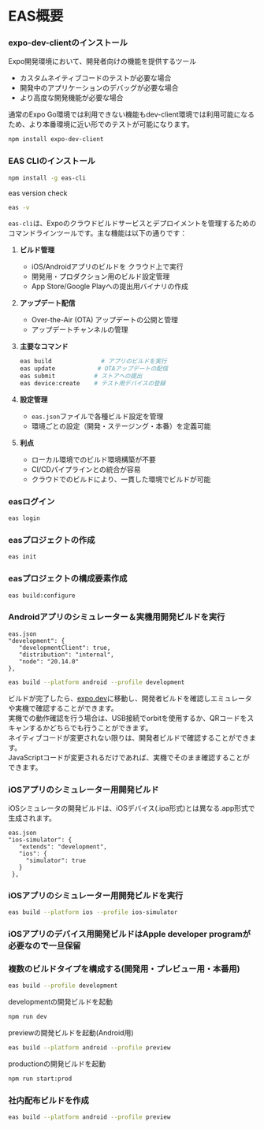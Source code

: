 # EAS概要
### expo-dev-clientのインストール
Expo開発環境において、開発者向けの機能を提供するツール
- カスタムネイティブコードのテストが必要な場合
- 開発中のアプリケーションのデバッグが必要な場合
- より高度な開発機能が必要な場合

通常のExpo Go環境では利用できない機能もdev-client環境では利用可能になるため、より本番環境に近い形でのテストが可能になります。

```zsh
npm install expo-dev-client
```

### EAS CLIのインストール

```zsh
npm install -g eas-cli
```

eas version check
```zsh
eas -v
```

`eas-cli`は、Expoのクラウドビルドサービスとデプロイメントを管理するためのコマンドラインツールです。主な機能は以下の通りです：
1. **ビルド管理**
    - iOS/Androidアプリのビルドを クラウド上で実行
    - 開発用・プロダクション用のビルド設定管理
    - App Store/Google Playへの提出用バイナリの作成

2. **アップデート配信**
    - Over-the-Air (OTA) アップデートの公開と管理
    - アップデートチャンネルの管理

3. **主要なコマンド**
    ```zsh
    eas build              # アプリのビルドを実行
    eas update            # OTAアップデートの配信
    eas submit           # ストアへの提出
    eas device:create    # テスト用デバイスの登録
    ```
4. **設定管理**
    - `eas.json`ファイルで各種ビルド設定を管理
    - 環境ごとの設定（開発・ステージング・本番）を定義可能

5. **利点**
    - ローカル環境でのビルド環境構築が不要
    - CI/CDパイプラインとの統合が容易
    - クラウドでのビルドにより、一貫した環境でビルドが可能

### easログイン
```zsh
eas login
```

### easプロジェクトの作成
```zsh
eas init
```

### easプロジェクトの構成要素作成
```zsh
eas build:configure
```

### Androidアプリのシミュレーター＆実機用開発ビルドを実行
```text
eas.json
"development": {
   "developmentClient": true,
   "distribution": "internal",
   "node": "20.14.0"
},
```
```zsh
eas build --platform android --profile development
```
ビルドが完了したら、[expo.dev](https://expo.dev/)に移動し、開発者ビルドを確認しエミュレータや実機で確認することができます。\
実機での動作確認を行う場合は、USB接続でorbitを使用するか、QRコードをスキャンするかどちらでも行うことができます。\
ネイティブコードが変更されない限りは、開発者ビルドで確認することができます。\
JavaScriptコードが変更されるだけであれば、実機でそのまま確認することができます。

### iOSアプリのシミュレーター用開発ビルド
iOSシミュレータの開発ビルドは、iOSデバイス(.ipa形式)とは異なる.app形式で生成されます。
```text
eas.json
"ios-simulator": {
   "extends": "development",
   "ios": {
     "simulator": true
   }
 },
```
### iOSアプリのシミュレーター用開発ビルドを実行

```zsh
eas build --platform ios --profile ios-simulator
```


### **iOSアプリのデバイス用開発ビルドはApple developer programが必要なので一旦保留**

### 複数のビルドタイプを構成する(開発用・プレビュー用・本番用)

```zsh
eas build --profile development
```

developmentの開発ビルドを起動
```zsh
npm run dev
```

previewの開発ビルドを起動(Android用)
```zsh
eas build --platform android --profile preview
```

productionの開発ビルドを起動
```zsh
npm run start:prod
```
### 社内配布ビルドを作成
```zsh
eas build --platform android --profile preview
```

